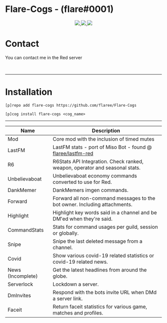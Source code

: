 # Flare-Cogs - (flare#0001)
<p align="center">
  <a href="https://github.com/Cog-Creators/Red-DiscordBot/tree/V3/develop">
    <img src="https://img.shields.io/badge/Red%20DiscordBot-V3-red.svg">
    </a>
  <a href="https://github.com/Rapptz/discord.py">
    <img src="https://img.shields.io/badge/Discord.py-rewrite-blue.svg">
    </a>
  <a href="https://github.com/ambv/black">
    <img src="https://img.shields.io/badge/code%20style-black-000000.svg">
    </a>

</p>

# Contact
You can contact me in the Red server

<br>

---


# Installation
`[p]repo add flare-cogs https://github.com/flaree/Flare-Cogs`

`[p]cog install flare-cogs <cog_name>`

---
| Name | Description
| --- | --- |
| Mod | Core mod with the inclusion of timed mutes |
| LastFM | LastFM stats - port of Miso Bot - found @ [flaree/lastfm-red](https://github.com/flaree/lastfm-red) |
| R6 | R6Stats API Integration. Check ranked, weapon, operator and seasonal stats. |
| Unbelievaboat | Unbelievaboat economy commands converted to use for Red. |
| DankMemer | DankMemers imgen commands. |
| Forward | Forward all non-command messages to the bot owner. Including attachments.|
| Highlight | Highlight key words said in a channel and be DM'ed when they're said. |
| CommandStats | Stats for command usages per guild, session or globally. |
| Snipe | Snipe the last deleted message from a channel. |
| Covid | Show various covid-19 related statistics or covid-19 related news. |
| News (Incomplete) | Get the latest headlines from around the globe. |
| Serverlock | Lockdown a server. |
| DmInvites | Respond with the bots invite URL when DMd a server link. |
| Faceit | Return faceit statistics for various game, matches and profiles. |
